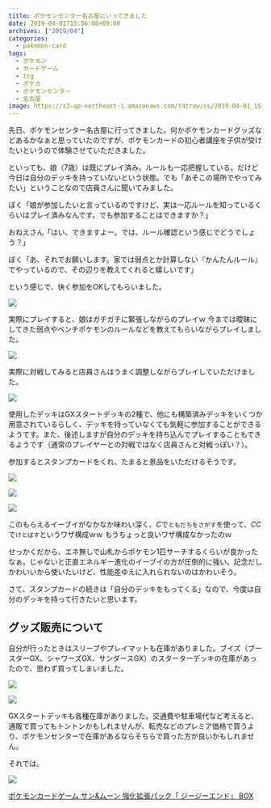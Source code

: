 ```yaml
---
title: ポケモンセンター名古屋にいってきました
date: 2019-04-01T15:56:08+09:00
archives: ["2019/04"]
categories:
  - pokemon-card
tags:
  - ポケモン
  - カードゲーム
  - tcg
  - ポケカ
  - ポケモンセンター
  - 名古屋
image: https://s3-ap-northeast-1.amazonaws.com/t4traw/ss/2019-04-01_15-56-47.png
---
```

先日、ポケモンセンター名古屋に行ってきました。何かポケモンカードグッズなどあるかなぁと思っていたのですが、ポケモンカードの初心者講座を子供が受けたいというので体験させていただきました。

<!--more-->

といっても、娘（7歳）は既にプレイ済み。ルールも一応把握している。だけど今日は自分のデッキを持っていないという状態。でも「あそこの場所でやってみたい」ということなので店員さんに聞いてみました。

ぼく「娘が参加したいと言っているのですけど、実は一応ルールを知っているくらいはプレイ済みなんです。でも参加することはできますか？」

おねえさん「はい、できますよー。では、ルール確認という感じでどうでしょう？」

ぼく「あ、それでお願いします。家では弱点とか計算しない『かんたんルール』でやっているので、その辺りを教えてくれると嬉しいです」

という感じで、快く参加をOKしてもらいました。

![](https://s3-ap-northeast-1.amazonaws.com/t4traw/ss/2019-04-01_15-58-30.png)

実際にプレイすると、娘はガチガチに緊張しながらのプレイｗ 今までは曖昧にしてきた弱点やベンチポケモンのルールなどを教えてもらいながらプレイしました。

![](https://s3-ap-northeast-1.amazonaws.com/t4traw/ss/2019-04-01_15-59-40.png)

実際に対戦してみると店員さんはうまく調整しながらプレイしていただけました。

![](https://s3-ap-northeast-1.amazonaws.com/t4traw/ss/2019-04-01_16-00-31.png)

使用したデッキはGXスタートデッキの2種で、他にも構築済みデッキをいくつか用意されているらしく、デッキを持っていなくても気軽に参加することができるようです。また、後述しますが自分のデッキを持ち込んでプレイすることもできるようです（通常のプレイヤーとの対戦ではなく店員さんと対戦っぽい？）。

参加するとスタンプカードをくれ、たまると景品をいただけるそうです。

![](https://s3-ap-northeast-1.amazonaws.com/t4traw/ss/2019-04-02_17-16-29.png)

![](https://s3-ap-northeast-1.amazonaws.com/t4traw/ss/2019-04-02_17-16-44.png)

![](https://s3-ap-northeast-1.amazonaws.com/t4traw/ss/2019-04-02_17-17-04.png)

このもらえるイーブイがなかなか味わい深く、<i class="ptcg-e c">C</i>で`ともだちをさがす`を使って、<i class="ptcg-e c">C</i><i class="ptcg-e c">C</i>で`けとばす`というワザ構成ｗｗ もうちょっと良いワザ構成なかったのｗ

せっかくだから、エネ無しで山札からポケモン1匹サーチするくらいが良かったなぁ。じゃないと正直エネルギー進化のイーブイの方が圧倒的に強い。記念だしかわいいから使いたいけど、性能差ゆえに入れられないのはかわいそう。

さて、スタンプカードの続きは「自分のデッキをもってくる」なので、今度は自分のデッキを持って行きたいと思います。

## グッズ販売について

自分が行ったときはスリーブやプレイマットも在庫がありました。ブイズ（ブースターGX、シャワーズGX、サンダースGX）のスターターデッキの在庫があったので、思わず買ってしまいました。

![](https://s3-ap-northeast-1.amazonaws.com/t4traw/ss/2019-04-02_17-29-20.png)

![](https://s3-ap-northeast-1.amazonaws.com/t4traw/ss/2019-04-02_17-29-41.png)

GXスタートデッキも各種在庫がありました。交通費や駐車場代など考えると、通販で買ってもトントンかもしれませんが、転売などのプレミア価格で買うより、ポケモンセンターで在庫があるならそちらで買った方が良いかもしれません。

それでは。

<div class="amazfy">
<a href="https://www.amazon.co.jp/dp/B07KYWRWKY?tag=t4traw-22">
<img src="https://ws-fe.amazon-adsystem.com/widgets/q?_encoding=UTF8&ASIN=B07KYWRWKY&Format=_SL250_&ID=AsinImage&MarketPlace=JP&ServiceVersion=20070822&WS=1&tag=t4traw-22&language=ja_JP">
<p>ポケモンカードゲーム サン&ムーン 強化拡張パック「 ジージーエンド」 BOX</p>
</a>
</div>